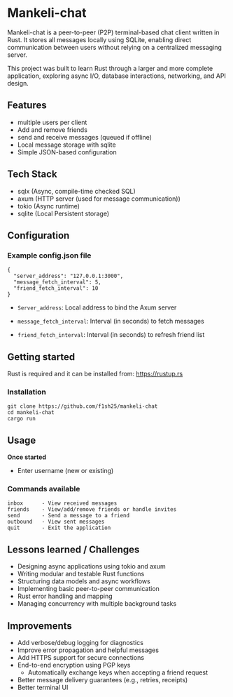 # Mankeli-chat

Mankeli-chat is a peer-to-peer (P2P) terminal-based chat client written in Rust. It stores all messages locally using SQLite, enabling direct communication between users without relying on a centralized messaging server.

This project was built to learn Rust through a larger and more complete application, exploring async I/O, database interactions, networking, and API design.

## Features
- multiple users per client
- Add and remove friends
- send and receive messages (queued if offline)
- Local message storage with sqlite
- Simple JSON-based configuration

## Tech Stack
- sqlx (Async, compile-time checked SQL)
- axum (HTTP server (used for message communication))
- tokio (Async runtime)
- sqlite (Local Persistent storage)

## Configuration
### Example config.json file
```
{
  "server_address": "127.0.0.1:3000",
  "message_fetch_interval": 5,
  "friend_fetch_interval": 10
}
```
- ```Server_address```: Local address to bind the Axum server
- ```message_fetch_interval```: Interval (in seconds) to fetch messages

- ```friend_fetch_interval```: Interval (in seconds) to refresh friend list



## Getting started

Rust is required and it can be installed from: https://rustup.rs
### Installation

```
git clone https://github.com/f1sh25/mankeli-chat
cd mankeli-chat
cargo run
```

## Usage
**Once started**
- Enter username (new or existing)

### Commands available

```
inbox      - View received messages
friends    - View/add/remove friends or handle invites
send       - Send a message to a friend
outbound   - View sent messages
quit       - Exit the application
```

## Lessons learned / Challenges

- Designing async applications using tokio and axum
- Writing modular and testable Rust functions
- Structuring data models and async workflows
- Implementing basic peer-to-peer communication
- Rust error handling and mapping
- Managing concurrency with multiple background tasks

## Improvements
- Add verbose/debug logging for diagnostics
- Improve error propagation and helpful messages
- Add HTTPS support for secure connections
- End-to-end encryption using PGP keys
    - Automatically exchange keys when accepting a friend request
- Better message delivery guarantees (e.g., retries, receipts)
- Better terminal UI